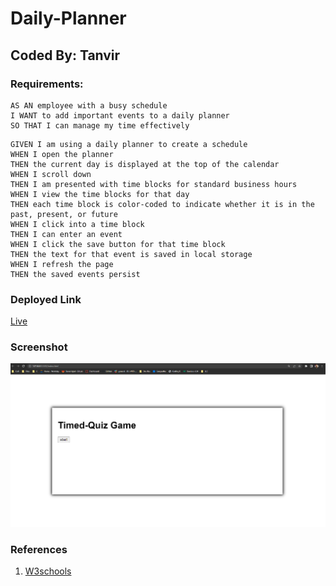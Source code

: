 # Daily-Planner

## Coded By: Tanvir

### Requirements:


```
AS AN employee with a busy schedule
I WANT to add important events to a daily planner
SO THAT I can manage my time effectively
```

```
GIVEN I am using a daily planner to create a schedule
WHEN I open the planner
THEN the current day is displayed at the top of the calendar
WHEN I scroll down
THEN I am presented with time blocks for standard business hours
WHEN I view the time blocks for that day
THEN each time block is color-coded to indicate whether it is in the past, present, or future
WHEN I click into a time block
THEN I can enter an event
WHEN I click the save button for that time block
THEN the text for that event is saved in local storage
WHEN I refresh the page
THEN the saved events persist
```

### Deployed Link
[Live](https://tanvirpi.github.io/Timed-Quiz/)

### Screenshot

![Image](https://github.com/Tanvirpi/Timed-Quiz/blob/main/Screenshot.png)


### References
1. [W3schools](https://www.w3schools.com/)
